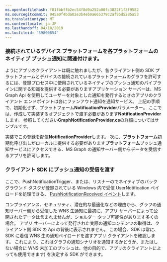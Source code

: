```yaml
---
ms.openlocfilehash: f81fbbffb2ec54f8d9a252a00fc3822f1f3f9582
ms.sourcegitcommit: 945a0f4bda02e3b4eb9a665379c2af9bd5285a53
ms.translationtype: MT
ms.contentlocale: ja-JP
ms.lasthandoff: 04/18/2019
ms.locfileid: "59800854"
---
```

### <a name="associate-the-connected-devices-platform-with-the-native-push-notification-for-each-platform"></a>接続されているデバイス プラットフォームを各プラットフォームのネイティブ プッシュ通知に関連付けます。 

ようにアプリのクライアントは既に触れましたが、各クライアント側の SDK プラットフォームとデバイスの接続されているプラットフォームのグラフを許可するには、登録プロセス中に使用されているネイティブのプッシュ通知のパイプラインに関する知識を提供する必要がありますアプリケーション サーバーは、MS Graph Api を使用してユーザーを対象とした通知を発行するときのアプリのクライアント エンドポイントは各にファンアウト通知を通知サービス。
上記の手順で、初期化せず、プラットフォーム**NotificationProvider**パラメーター。 ここでは、作成して実装するオブジェクトで渡す必要があります**NotificationProvider**します。 参照してください**GraphNotificationProvider.cs**の詳細についてはサンプルです。 



実装でこの登録を配信**NotificationProvider**します。 次に、**プラットフォーム**初期化呼び出しがローカルに提供する必要があります**プラットフォーム**プッシュ通知サービスにアクセスできる、MS Graph の通知サーバー側からデータを受信するアプリを許可します。 

### <a name="pass-incoming-push-notifications-to-the-client-sdk"></a>クライアント SDK にプッシュ通知の受信を渡す
ここで、PushNotificationTrigger、または、リスナーのでネイティブのバック グラウンド タスクが登録されている Windows 内で受信 UserNotification ペイロードを処理できる、 [PushNotificationReceived イベント](https://docs.microsoft.com/en-us/uwp/api/windows.networking.pushnotifications.pushnotificationchannel.pushnotificationreceived)します。 

コンプライアンス、セキュリティ、潜在的な最適化などの理由から、グラフの通知サーバー側から受信した WNS 生通知に最初に、アプリ サーバーによって公開されたデータは含まれませんが、ショルダー タップ可能性があります多くの場合。 アプリ サーバーによって発行された実際の通知コンテンツの取得は、クライアント側 SDK の Api の背後に表示されません。 この場合、SDK は常に、SDK に着信 WNS 生の通知ペイロードを渡すアプリ クライアントを確認します。 これにより、これはグラフの通知シナリオを通知するかどうか、またはしない場合に WNS 未加工のプッシュは、他の目的で、アプリのクライアントによっても使用できます) を決定する SDK ができます。 
